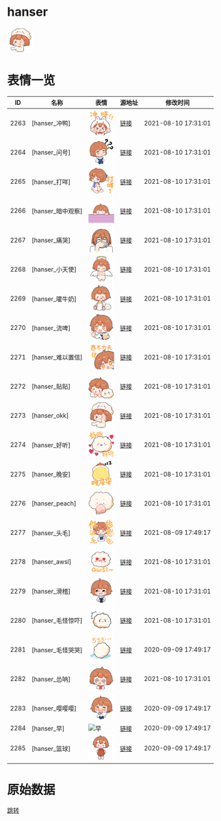 # hanser

<img src="./cover.png" height="60" alt="cover" />

# 表情一览

|ID|名称|表情|源地址|修改时间|
|----|----|----|----|----|
|2263|[hanser_冲鸭]|<img src="./pic/002263_%5Bhanser_冲鸭%5D.png" height="60" alt="冲鸭"/>|[链接](http://i0.hdslb.com/bfs/emote/24a647e732334db4b480fdceed213da5ad5b397f.png)|2021-08-10 17:31:01|
|2264|[hanser_问号]|<img src="./pic/002264_%5Bhanser_问号%5D.png" height="60" alt="问号"/>|[链接](http://i0.hdslb.com/bfs/emote/cc068ea0960f979aa97f127f643b3258d4131ffd.png)|2021-08-10 17:31:01|
|2265|[hanser_打咩]|<img src="./pic/002265_%5Bhanser_打咩%5D.png" height="60" alt="打咩"/>|[链接](http://i0.hdslb.com/bfs/emote/4e7bfda719083660577661517139e2216c2ab94a.png)|2021-08-10 17:31:01|
|2266|[hanser_暗中观察]|<img src="./pic/002266_%5Bhanser_暗中观察%5D.png" height="60" alt="暗中观察"/>|[链接](http://i0.hdslb.com/bfs/emote/3d69c4b4f3a609a981ea7e3d0ee57271eecc63b9.png)|2021-08-10 17:31:01|
|2267|[hanser_痛哭]|<img src="./pic/002267_%5Bhanser_痛哭%5D.png" height="60" alt="痛哭"/>|[链接](http://i0.hdslb.com/bfs/emote/6233f4a3e5ab2463fe8b1ad0be9ea44a251a011c.png)|2021-08-10 17:31:01|
|2268|[hanser_小天使]|<img src="./pic/002268_%5Bhanser_小天使%5D.png" height="60" alt="小天使"/>|[链接](http://i0.hdslb.com/bfs/emote/397ff298ca19d058dcdb3e4819bff397f5677978.png)|2021-08-10 17:31:01|
|2269|[hanser_嚯牛奶]|<img src="./pic/002269_%5Bhanser_嚯牛奶%5D.png" height="60" alt="嚯牛奶"/>|[链接](http://i0.hdslb.com/bfs/emote/2c15a8b64f5ef17391f811203d6d77b0fcb7f1da.png)|2021-08-10 17:31:01|
|2270|[hanser_流啤]|<img src="./pic/002270_%5Bhanser_流啤%5D.png" height="60" alt="流啤"/>|[链接](http://i0.hdslb.com/bfs/emote/2f384baada3996b6ca359d2123b0ca2fc9b4d6fe.png)|2021-08-10 17:31:01|
|2271|[hanser_难以置信]|<img src="./pic/002271_%5Bhanser_难以置信%5D.png" height="60" alt="难以置信"/>|[链接](http://i0.hdslb.com/bfs/emote/7ab9d6418df83d56c95356806c103071656b56ad.png)|2021-08-10 17:31:01|
|2272|[hanser_贴贴]|<img src="./pic/002272_%5Bhanser_贴贴%5D.png" height="60" alt="贴贴"/>|[链接](http://i0.hdslb.com/bfs/emote/1033765809430b9447ab3866acab72bbd99cfcdd.png)|2021-08-10 17:31:01|
|2273|[hanser_okk]|<img src="./pic/002273_%5Bhanser_okk%5D.png" height="60" alt="okk"/>|[链接](http://i0.hdslb.com/bfs/emote/c1938a841979db8cfa3ae1ecd09e77b7c4c60cd0.png)|2021-08-10 17:31:01|
|2274|[hanser_好听]|<img src="./pic/002274_%5Bhanser_好听%5D.png" height="60" alt="好听"/>|[链接](http://i0.hdslb.com/bfs/emote/819a1ce156061f4d4fe10577725b947bc4eea0b8.png)|2021-08-10 17:31:01|
|2275|[hanser_晚安]|<img src="./pic/002275_%5Bhanser_晚安%5D.png" height="60" alt="晚安"/>|[链接](http://i0.hdslb.com/bfs/emote/4a26a6c613267c9b0736e17943b94f7210141a05.png)|2021-08-10 17:31:01|
|2276|[hanser_peach]|<img src="./pic/002276_%5Bhanser_peach%5D.png" height="60" alt="peach"/>|[链接](http://i0.hdslb.com/bfs/emote/2a5faa62552f7d0a95183c9a35fbad7d0754404d.png)|2021-08-10 17:31:01|
|2277|[hanser_头毛]|<img src="./pic/002277_%5Bhanser_头毛%5D.png" height="60" alt="头毛"/>|[链接](http://i0.hdslb.com/bfs/emote/fda3c45a0c6ba8e1dcb442656fdecbf48a4efa33.png)|2021-08-09 17:49:17|
|2278|[hanser_awsl]|<img src="./pic/002278_%5Bhanser_awsl%5D.png" height="60" alt="awsl"/>|[链接](http://i0.hdslb.com/bfs/emote/f1b6eb2e0459974b7afc0fcb44f3a86b774056fa.png)|2021-08-10 17:31:01|
|2279|[hanser_滑稽]|<img src="./pic/002279_%5Bhanser_滑稽%5D.png" height="60" alt="滑稽"/>|[链接](http://i0.hdslb.com/bfs/emote/817502997e24ecaf7cc9b753d6d21a65d5e561a2.png)|2021-08-10 17:31:01|
|2280|[hanser_毛怪惊吓]|<img src="./pic/002280_%5Bhanser_毛怪惊吓%5D.png" height="60" alt="毛怪惊吓"/>|[链接](http://i0.hdslb.com/bfs/emote/b62900841587a4e91cfbb17de1d4c71c97e8fdae.png)|2021-08-10 17:31:01|
|2281|[hanser_毛怪哭哭]|<img src="./pic/002281_%5Bhanser_毛怪哭哭%5D.png" height="60" alt="毛怪哭哭"/>|[链接](http://i0.hdslb.com/bfs/emote/f5baa9b1e4d5a8b5095130eeb26db4d0fdda4ab1.png)|2020-09-09 17:49:17|
|2282|[hanser_怂呐]|<img src="./pic/002282_%5Bhanser_怂呐%5D.png" height="60" alt="怂呐"/>|[链接](http://i0.hdslb.com/bfs/emote/3421deb1f7ea05b5fa146ad288f2a93ddae759f5.png)|2021-08-10 17:31:01|
|2283|[hanser_嘤嘤嘤]|<img src="./pic/002283_%5Bhanser_嘤嘤嘤%5D.png" height="60" alt="嘤嘤嘤"/>|[链接](http://i0.hdslb.com/bfs/emote/c02c08ce481bc428e84dd622156c0e02043d14eb.png)|2020-09-09 17:49:17|
|2284|[hanser_早]|<img src="./pic/002284_%5Bhanser_早%5D.png" height="60" alt="早"/>|[链接](http://i0.hdslb.com/bfs/emote/38aeebb04bf936d331faea58278e96b2119aa5af.png)|2020-09-09 17:49:17|
|2285|[hanser_篮球]|<img src="./pic/002285_%5Bhanser_篮球%5D.png" height="60" alt="篮球"/>|[链接](http://i0.hdslb.com/bfs/emote/2ec89d536d7c20205903f5eccb657a2c305bebb3.png)|2020-09-09 17:49:17|

# 原始数据

[跳转](./raw.json)

